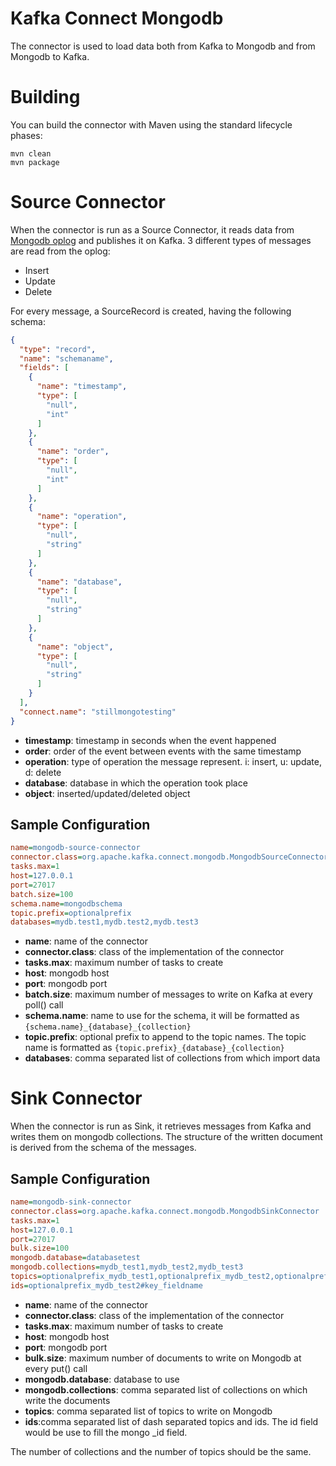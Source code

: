 # Kafka Connect Mongodb
The connector is used to load data both from Kafka to Mongodb
and from Mongodb to Kafka.

# Building
You can build the connector with Maven using the standard lifecycle phases:
```
mvn clean
mvn package
```

# Source Connector
When the connector is run as a Source Connector, it reads data from [Mongodb oplog](https://docs.mongodb.org/manual/core/replica-set-oplog/)
and publishes it on Kafka.
3 different types of messages are read from the oplog:
* Insert
* Update
* Delete

For every message, a SourceRecord is created, having the following schema:
```json
{
  "type": "record",
  "name": "schemaname",
  "fields": [
    {
      "name": "timestamp",
      "type": [
        "null",
        "int"
      ]
    },
    {
      "name": "order",
      "type": [
        "null",
        "int"
      ]
    },
    {
      "name": "operation",
      "type": [
        "null",
        "string"
      ]
    },
    {
      "name": "database",
      "type": [
        "null",
        "string"
      ]
    },
    {
      "name": "object",
      "type": [
        "null",
        "string"
      ]
    }
  ],
  "connect.name": "stillmongotesting"
}
```
* **timestamp**: timestamp in seconds when the event happened
* **order**: order of the event between events with the same timestamp
* **operation**: type of operation the message represent. i: insert, u: update, d: delete
* **database**: database in which the operation took place
* **object**: inserted/updated/deleted object

## Sample Configuration
```ini
name=mongodb-source-connector
connector.class=org.apache.kafka.connect.mongodb.MongodbSourceConnector
tasks.max=1
host=127.0.0.1
port=27017
batch.size=100
schema.name=mongodbschema
topic.prefix=optionalprefix
databases=mydb.test1,mydb.test2,mydb.test3
```

* **name**: name of the connector
* **connector.class**: class of the implementation of the connector
* **tasks.max**: maximum number of tasks to create
* **host**: mongodb host
* **port**: mongodb port
* **batch.size**: maximum number of messages to write on Kafka at every poll() call
* **schema.name**: name to use for the schema, it will be formatted as ``{schema.name}_{database}_{collection}``
* **topic.prefix**: optional prefix to append to the topic names. The topic name is formatted as ``{topic.prefix}_{database}_{collection}``
* **databases**: comma separated list of collections from which import data

# Sink Connector
When the connector is run as Sink, it retrieves messages from Kafka and writes them on mongodb collections. 
The structure of the written document is derived from the schema of the messages.

## Sample Configuration
```ini
name=mongodb-sink-connector
connector.class=org.apache.kafka.connect.mongodb.MongodbSinkConnector
tasks.max=1
host=127.0.0.1
port=27017
bulk.size=100
mongodb.database=databasetest
mongodb.collections=mydb_test1,mydb_test2,mydb_test3
topics=optionalprefix_mydb_test1,optionalprefix_mydb_test2,optionalprefix_mydb_test3
ids=optionalprefix_mydb_test2#key_fieldname
```

* **name**: name of the connector
* **connector.class**: class of the implementation of the connector
* **tasks.max**: maximum number of tasks to create
* **host**: mongodb host
* **port**: mongodb port
* **bulk.size**: maximum number of documents to write on Mongodb at every put() call
* **mongodb.database**: database to use
* **mongodb.collections**: comma separated list of collections on which write the documents
* **topics**: comma separated list of topics to write on Mongodb
* **ids**:comma separated list of dash separated topics and ids. The id field would be use to fill the mongo _id field.

The number of collections and the number of topics should be the same.
